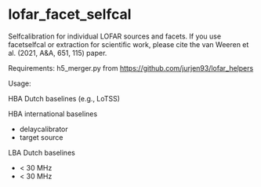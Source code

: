 # lofar_facet_selfcal
Selfcalibration for individual LOFAR sources and facets. If you use facetselfcal or extraction for scientific work, please cite the van Weeren et al. (2021, A&A, 651, 115) paper. 

Requirements:
h5_merger.py from https://github.com/jurjen93/lofar_helpers

Usage:

HBA Dutch baselines (e.g., LoTSS)

HBA international baselines

- delaycalibrator
- target source

LBA Dutch baselines
 - < 30 MHz
 - < 30 MHz

